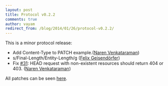 ```yaml
---
layout: post
title: Protocol v0.2.2
comments: true
author: vayam
redirect_from: /blog/2014/01/26/protocol-v0.2.2/
---
```


This is a minor protocol release:

- Add Content-Type to PATCH example.([Naren Venkataraman](https://github.com/vayam))
- s/Final-Length/Entity-Length/g ([Felix Geisendörfer](https://github.com/felixge))
- Fix [#31](https://github.com/tus/tus-resumable-upload-protocol/pull/32):
  HEAD request with non-existent resources should return 404 or 403. ([Naren Venkataraman](https://github.com/vayam))

All patches can be seen [here](https://github.com/tus/tus-resumable-upload-protocol/compare/v0.2.1...v0.2.2).
